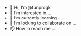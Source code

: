 - 👋 Hi, I’m @funprogk
- 👀 I’m interested in ...
- 🌱 I’m currently learning ...
- 💞️ I’m looking to collaborate on ...
- 📫 How to reach me ...

<!---
funprogk/funprogk is a ✨ special ✨ repository because its `README.md` (this file) appears on your GitHub profile.
You can click the Preview link to take a look at your changes.
--->
